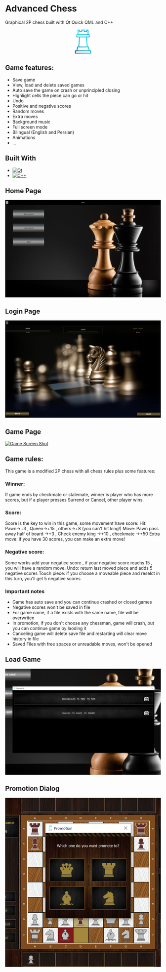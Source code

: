 # Advanced Chess
Graphical 2P chess built with Qt Quick QML and C++

<div align="center">
  <a href="https://github.com/othneildrew/Best-README-Template">
    <img src="Images/ScreenShots/icon.png" alt="Icon" width="80" height="80">
  </a>
</div>

## Game features:
- Save game
- View, load and delete saved games
- Auto save the game on crash or unprincipled closing
- Highlight cells the piece can go or hit
- Undo
- Positive and negative scores
- Random moves
- Extra moves
- Background music
- Full screen mode
- Bilingual (English and Persian)
- Animations
- ...

## Built With
* [![Qt][Qt.com]][Qt-url]
* [![C++][C++.com]][C++-url]

## Home Page
[![Home Screen Shot][Home]][Home]

## Login Page
[![Login Screen Shot][Login]][Login]
  
## Game Page
[![Game Screen Shot][Game]][Game]




## Game rules:
This game is a modified 2P chess with all chess rules plus some features:
### Winner:
If game ends by checkmate or stalemate, winner is player who has more scores,
but if a player presses Surrend or Cancel, other player wins.
### Score:
Score is the key to win in this game, some movement have score:
Hit: Pawn->+3 , Queen->+15 , others->+8 (you can't hit king!)
Move: Pawn pass away half of board ->+3 , Check enemy king ->+10 , checkmate ->+50
Extra move: if you have 30 scores, you can make an extra move!
### Negative score:
Some works add your negatice score , if your negative score reachs 15 , you will have a random move.
Undo: return last moved piece and adds 5 negative scores
Touch piece: if you choose a moveable piece and reselct in this turn, you'll get 5 negative scores
### Important notes
- Game has auto save and you can continue crashed or closed games
- Negative scores won't be saved in file
- For game name, if a file exists with the same name, file will be overwriten
- In promotion, if you don't choose any chessman, game will crash, but you can continue game by laoding it
- Canceling game will delete save file and restarting will clear move history in file
- Saved Files with free spaces or unreadable moves, won't be opened
 
 
 
 
 
## Load Game
[![Load Screen Shot][Load]][Load]

## Promotion Dialog
[![Promotion Screen Shot][Promotion]][Promotion]

[Home]: Images/ScreenShots/home.PNG
[Login]: Images/ScreenShots/login.PNG
[Load]: Images/ScreenShots/load.PNG
[Game]: Images/ScreenShots/game.PNG
[Promotion]: Images/ScreenShots/promotion.PNG

[Qt-url]: https://www.qt.io/
[Qt.com]: https://img.shields.io/badge/qt-35495E?style=for-the-badge&logo=qt&logoColor=4FC08D
[C++-url]: https://cplusplus.com/
[C++.com]: https://img.shields.io/badge/C++-0769AD?style=for-the-badge&logo=cplusplus&logoColor=white
